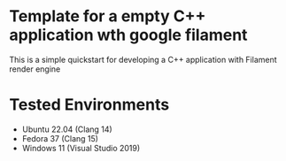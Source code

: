 # Template for a empty C++ application wth google filament

This is a simple quickstart for developing a C++ application with Filament render engine

# Tested Environments
- Ubuntu 22.04 (Clang 14)
- Fedora 37 (Clang 15)
- Windows 11 (Visual Studio 2019)
